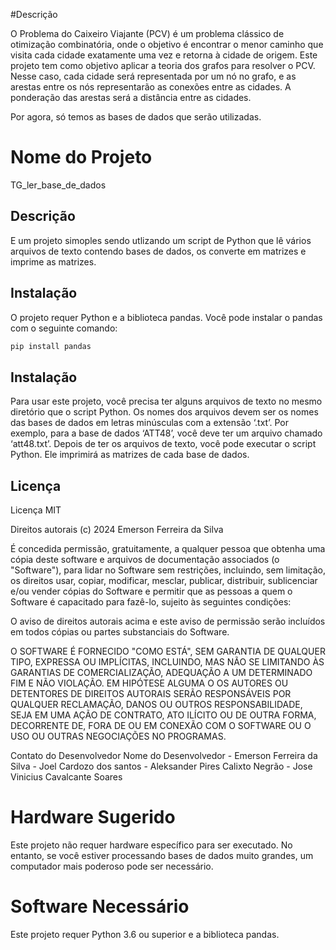#Descrição

O Problema do Caixeiro Viajante (PCV) é um problema clássico de otimização combinatória, onde o objetivo é encontrar o menor caminho que visita cada cidade exatamente uma vez e retorna à cidade de origem. 
Este projeto tem como objetivo aplicar a teoria dos grafos para resolver o PCV. Nesse caso, cada cidade será representada por um nó no grafo, e as arestas entre os nós representarão as conexões entre as cidades. 
A ponderação das arestas será a distância entre as cidades.
 
Por agora, só temos as bases de dados que serão utilizadas.

# Nome do Projeto
TG_ler_base_de_dados

## Descrição
E um projeto simoples sendo utlizando um script de Python que lê vários arquivos de texto contendo bases de dados, os converte em matrizes e imprime as matrizes.

## Instalação
O projeto requer Python e a biblioteca pandas. Você pode instalar o pandas com o seguinte comando:
```bash
pip install pandas

```

## Instalação
Para usar este projeto, você precisa ter alguns arquivos de texto no mesmo diretório que o script Python. Os nomes dos arquivos devem ser os nomes das bases de dados em letras minúsculas com a extensão ‘.txt’. Por exemplo, para a base de dados ‘ATT48’, você deve ter um arquivo chamado ‘att48.txt’.
Depois de ter os arquivos de texto, você pode executar o script Python. Ele imprimirá as matrizes de cada base de dados.

## Licença
Licença MIT

Direitos autorais (c) 2024 Emerson Ferreira da Silva

É concedida permissão, gratuitamente, a qualquer pessoa que obtenha uma cópia
deste software e arquivos de documentação associados (o "Software"), para lidar
no Software sem restrições, incluindo, sem limitação, os direitos
usar, copiar, modificar, mesclar, publicar, distribuir, sublicenciar e/ou vender
cópias do Software e permitir que as pessoas a quem o Software é
capacitado para fazê-lo, sujeito às seguintes condições:

O aviso de direitos autorais acima e este aviso de permissão serão incluídos em todos
cópias ou partes substanciais do Software.

O SOFTWARE É FORNECIDO "COMO ESTÁ", SEM GARANTIA DE QUALQUER TIPO, EXPRESSA OU
IMPLÍCITAS, INCLUINDO, MAS NÃO SE LIMITANDO ÀS GARANTIAS DE COMERCIALIZAÇÃO,
ADEQUAÇÃO A UM DETERMINADO FIM E NÃO VIOLAÇÃO. EM HIPÓTESE ALGUMA O
OS AUTORES OU DETENTORES DE DIREITOS AUTORAIS SERÃO RESPONSÁVEIS POR QUALQUER RECLAMAÇÃO, DANOS OU OUTROS
RESPONSABILIDADE, SEJA EM UMA AÇÃO DE CONTRATO, ATO ILÍCITO OU DE OUTRA FORMA, DECORRENTE DE,
FORA DE OU EM CONEXÃO COM O SOFTWARE OU O USO OU OUTRAS NEGOCIAÇÕES NO
PROGRAMAS.

Contato do Desenvolvedor
Nome do Desenvolvedor - Emerson Ferreira da Silva 
                      - Joel Cardozo dos santos
                      - Aleksander Pires Calixto Negrão
                      - Jose Vinicius Cavalcante Soares

# Hardware Sugerido
Este projeto não requer hardware específico para ser executado. No entanto, se você estiver processando bases de dados muito grandes, um computador mais poderoso pode ser necessário.

# Software Necessário
Este projeto requer Python 3.6 ou superior e a biblioteca pandas.
